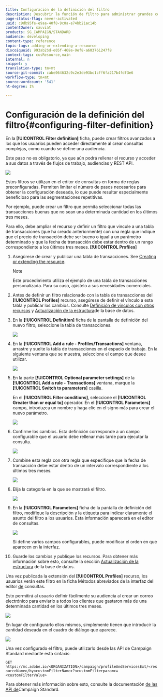 ```yaml
---
title: Configuración de la definición del filtro
description: Descubrir la función de filtro para administrar grandes conjuntos de datos.
page-status-flag: never-activated
uuid: c9db95fe-e9aa-40f8-9c0a-e74bb21ac14b
contentOwner: sauviat
products: SG_CAMPAIGN/STANDARD
audience: developing
content-type: reference
topic-tags: adding-or-extending-a-resource
discoiquuid: 993ab2bd-e05f-468e-9ef8-a603761247f8
context-tags: cusResource,main
internal: n
snippet: y
translation-type: tm+mt
source-git-commit: cabe064632c9c2e3de93bc1cff6fa217b4fdf3e6
workflow-type: tm+mt
source-wordcount: '541'
ht-degree: 1%

---
```



# Configuración de la definición del filtro{#configuring-filter-definition}

En la **[!UICONTROL Filter definition]** ficha, puede crear filtros avanzados a los que los usuarios pueden acceder directamente al crear consultas complejas, como cuando se define una audiencia.

Este paso no es obligatorio, ya que aún podrá rellenar el recurso y acceder a sus datos a través de flujos de trabajo, audiencias y REST API.

![](assets/custom_resource_filter-definition.png)

Estos filtros se utilizan en el editor de consultas en forma de reglas preconfiguradas. Permiten limitar el número de pasos necesarios para obtener la configuración deseada, lo que puede resultar especialmente beneficioso para las segmentaciones repetitivas.

Por ejemplo, puede crear un filtro que permita seleccionar todas las transacciones buenas que no sean una determinada cantidad en los últimos tres meses.

Para ello, debe ampliar el recurso y definir un filtro que vincule a una tabla de transacciones (que ha creado anteriormente) con una regla que indique que el precio de transacción debe ser bueno o igual a un parámetro determinado y que la fecha de transacción debe estar dentro de un rango correspondiente a los últimos tres meses. **[!UICONTROL Profiles]**

1. Asegúrese de crear y publicar una tabla de transacciones. See [Creating or extending the resource](../../developing/using/creating-or-extending-the-resource.md).

   >[!NOTE]
   >
   >Este procedimiento utiliza el ejemplo de una tabla de transacciones personalizada. Para su caso, ajústelo a sus necesidades comerciales.

1. Antes de definir un filtro relacionado con la tabla de transacciones del **[!UICONTROL Profiles]** recurso, asegúrese de definir el vínculo a esta tabla y publicar los cambios. Consulte [Definición de vínculos con otros recursos](../../developing/using/configuring-the-resource-s-data-structure.md#defining-links-with-other-resources) y [Actualización de la estructura](../../developing/using/updating-the-database-structure.md)de la base de datos.
1. En la **[!UICONTROL Definition]** ficha de la pantalla de definición del nuevo filtro, seleccione la tabla de transacciones.

   ![](assets/custom_resource_filter-definition_example-empty.png)

1. En la **[!UICONTROL Add a rule - Profiles/Transactions]** ventana, arrastre y suelte la tabla de transacciones en el espacio de trabajo. En la siguiente ventana que se muestra, seleccione el campo que desee utilizar.

   ![](assets/custom_resource_filter-definition_example-field.png)

1. En la parte **[!UICONTROL Optional parameter settings]** de la **[!UICONTROL Add a rule - Transactions]** ventana, marque la **[!UICONTROL Switch to parameters]** casilla.

   En el **[!UICONTROL Filter conditions]**, seleccione el **[!UICONTROL Greater than or equal to]** operador. En el **[!UICONTROL Parameters]** campo, introduzca un nombre y haga clic en el signo más para crear el nuevo parámetro.

   ![](assets/custom_resource_filter-definition_example-parameter.png)

1. Confirme los cambios. Esta definición corresponde a un campo configurable que el usuario debe rellenar más tarde para ejecutar la consulta.

   ![](assets/custom_resource_filter-definition_ex_edit-rule.png)

1. Combine esta regla con otra regla que especifique que la fecha de transacción debe estar dentro de un intervalo correspondiente a los últimos tres meses.

   ![](assets/custom_resource_filter-definition_example.png)

1. Elija la categoría en la que se mostrará el filtro.

   ![](assets/custom_resource_filter-definition_category.png)

1. En la **[!UICONTROL Parameters]** ficha de la pantalla de definición del filtro, modifique la descripción y la etiqueta para indicar claramente el asunto del filtro a los usuarios. Esta información aparecerá en el editor de consultas.

   ![](assets/custom_resource_filter-definition_parameters.png)

   Si define varios campos configurables, puede modificar el orden en que aparecen en la interfaz.

1. Guarde los cambios y publique los recursos. Para obtener más información sobre esto, consulte la sección [Actualización de la estructura](../../developing/using/updating-the-database-structure.md) de la base de datos.

Una vez publicada la extensión del **[!UICONTROL Profiles]** recurso, los usuarios verán este filtro en la ficha Métodos abreviados de la interfaz del editor [de](../../automating/using/editing-queries.md) consultas.

Esto permitirá al usuario definir fácilmente su audiencia al crear un correo electrónico para enviarlo a todos los clientes que gastaron más de una determinada cantidad en los últimos tres meses.

![](assets/custom_resource_filter-definition_email-audience.png)

En lugar de configurarlo ellos mismos, simplemente tienen que introducir la cantidad deseada en el cuadro de diálogo que aparece.

![](assets/custom_resource_filter-definition_email-audience_filter.png)

Una vez configurado el filtro, puede utilizarlo desde las API de Campaign Standard mediante esta sintaxis:

`GET https://mc.adobe.io/<ORGANIZATION>/campaign/profileAndServicesExt/<resourceName>/by<customFilterName>?<customFilterparam>=<customFilterValue>`

Para obtener más información sobre esto, consulte la documentación [de las API de](../../api/using/filtering.md#custom-filters)Campaign Standard.
